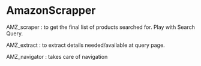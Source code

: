 # AmazonScrapper
AMZ_scraper : to get the final list of products searched for. Play with Search Query.

AMZ_extract : to extract details needed/available at query page.

AMZ_navigator : takes care of navigation
